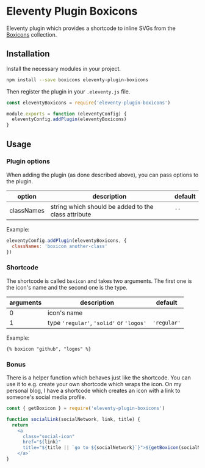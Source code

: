 # Eleventy Plugin Boxicons

Eleventy plugin which provides a shortcode to inline SVGs from the [Boxicons](https://github.com/atisawd/boxicons) collection.

## Installation

Install the necessary modules in your project.

```bash
npm install --save boxicons eleventy-plugin-boxicons
```

Then register the plugin in your `.eleventy.js` file.

```js
const eleventyBoxicons = require('eleventy-plugin-boxicons')

module.exports = function (eleventyConfig) {
  eleventyConfig.addPlugin(eleventyBoxicons)
}
```

## Usage

### Plugin options

When adding the plugin (as done described above), you can pass options to the plugin.

| option     | description                                         | default |
| ---------- | --------------------------------------------------- | ------- |
| classNames | string which should be added to the class attribute | `''`    |

Example:
```js
eleventyConfig.addPlugin(eleventyBoxicons, {
  classNames: 'boxicon another-class'
})
```
### Shortcode

The shortcode is called `boxicon` and takes two arguments. The first one is the icon's name and the second one is the type.

| arguments | description                              | default     |
| --------- | ---------------------------------------- | ----------- |
| 0         | icon's name                              |             |
| 1         | type `'regular'`, `'solid'` or `'logos'` | `'regular'` |

Example:
```njk
{% boxicon "github", "logos" %}
```

### Bonus

There is a helper function which behaves just like the shortcode. You can use it to e.g. create your own shortcode which wraps the icon. On my personal blog, I have a shortcode which creates an icon with a link to someone's social media profile.

```js
const { getBoxicon } = require('eleventy-plugin-boxicons')

function socialLink(socialNetwork, link, title) {
  return `
    <a
      class="social-icon"
      href="${link}"
      title="${title || `go to ${socialNetwork}`}">${getBoxicon(socialNetwork, 'logos')}
    </a>`
}
```
